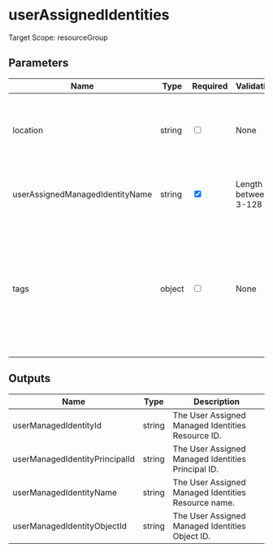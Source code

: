 # userAssignedIdentities

Target Scope: resourceGroup

## Parameters
| Name | Type | Required | Validation | Default value | Description |
| -- |  -- | -- | -- | -- | -- |
| location | string | <input type="checkbox"> | None | <pre>resourceGroup().location</pre> | The location of this logic app to reside in. This defaults to the resourcegroup location. |
| userAssignedManagedIdentityName | string | <input type="checkbox" checked> | Length between 3-128 | <pre></pre> | The name to assign to this user assigned managed identity. |
| tags | object | <input type="checkbox"> | None | <pre>{}</pre> | The tags to apply to this resource. This is an object with key/value pairs.<br>Example:<br>{<br>&nbsp;&nbsp;&nbsp;FirstTag: myvalue<br>&nbsp;&nbsp;&nbsp;SecondTag: another value<br>} |
## Outputs
| Name | Type | Description |
| -- |  -- | -- |
| userManagedIdentityId | string | The User Assigned Managed Identities Resource ID. |
| userManagedIdentityPrincipalId | string | The User Assigned Managed Identities Principal ID. |
| userManagedIdentityName | string | The User Assigned Managed Identities Resource name. |
| userManagedIdentityObjectId | string | The User Assigned Managed Identities Object ID. |

